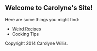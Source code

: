 ## Welcome to Carolyne's Site!

Here are some things you might find:

* [Weird Recipes](weird_recipes)
* Cooking Tips



Copyright 2014 Carolyne Willis.